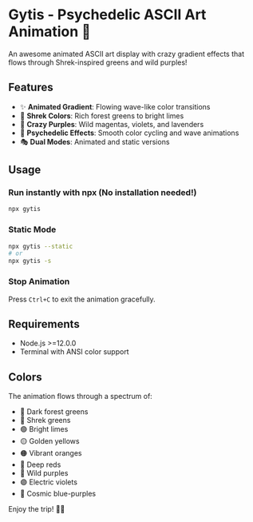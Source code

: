 # Gytis - Psychedelic ASCII Art Animation 🌈

An awesome animated ASCII art display with crazy gradient effects that flows through Shrek-inspired greens and wild purples!

## Features

- ✨ **Animated Gradient**: Flowing wave-like color transitions
- 🧌 **Shrek Colors**: Rich forest greens to bright limes
- 💜 **Crazy Purples**: Wild magentas, violets, and lavenders
- 🌈 **Psychedelic Effects**: Smooth color cycling and wave animations
- 🎭 **Dual Modes**: Animated and static versions

## Usage

### Run instantly with npx (No installation needed!)
```bash
npx gytis
```

### Static Mode
```bash
npx gytis --static
# or
npx gytis -s
```

### Stop Animation
Press `Ctrl+C` to exit the animation gracefully.

## Requirements

- Node.js >=12.0.0
- Terminal with ANSI color support

## Colors

The animation flows through a spectrum of:
- 🌲 Dark forest greens
- 🥬 Shrek greens  
- 🟢 Bright limes
- 🟡 Golden yellows
- 🟠 Vibrant oranges
- 🔴 Deep reds
- 💜 Wild purples
- 🟣 Electric violets
- 💙 Cosmic blue-purples

Enjoy the trip! 🚀✨
